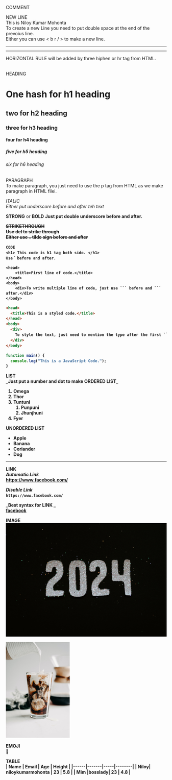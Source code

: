 COMMENT

<!-- MarkDown Tutorial -->

NEW LINE  
This is Niloy Kumar Mohonta  
To create a new Line you need to put double space at the end of the prevoius line. <br/> Either you can use < b r / > to make a new line.

---

<hr/>
HORIZONTAL RULE will be added by three hiphen or hr tag from HTML. <br/> <br/>

HEADING

# One hash for h1 heading

## two for h2 heading

### three for h3 heading

#### four for h4 heading

##### five for h5 heading

###### six for h6 heading

<p> PARAGRAPH <br/> To make paragraph, you just need to use the p tag from HTML as we make paragraph in HTML filei. </p>

<i> ITALIC </i>  
_Either put underscore before and after teh text_

**STRONG** or **BOLD**
<b> Just put double underscore before and after.<b>

**<del>STRIKETHROUGH</del>**  
<del> Use del to strike through </del>  
~~Either use `~` tilde sign before and after~~

`CODE`  
`<h1> This code is h1 tag both side. </h1>`  
`Use` `` ` `` `before and after.`

````
<head>
    <title>First line of code.</title>
</head>
<body>
    <div>To write multiple line of code, just use ``` before and ``` after.</div>
</body>
````

````html
<head>
  <title>This is a styled code.</title>
</head>
<body>
  <div>
    To style the text, just need to mention the type after the first ``` on top.
  </div>
</body>
````

```js
function main() {
  console.log("This is a JavaScript Code.");
}
```

**LIST**  
**\_Just put a number and dot to make **ORDERED LIST**\_**

1. Omega
2. Thor
3. Tuntuni
   1. Punpuni
   2. Jhunjhuni
4. Fyer

**UNORDERED LIST**

- Apple
- Banana
- Coriander
- Dog

---

**LINK**  
**_Automatic Link_**  
https://www.facebook.com/

**_Disable Link_**  
`https://www.facebook.com/`

**_Best syntax for LINK _**  
[facebook](https://www.facebook.com/)

**IMAGE**
![profile](2024.jpg)

<img src="coffee.jpg" height= "300px">

**EMOJI**  
🥴

**TABLE**  
| Name | Email | Age | Height |
|------|-------|-----|--------|
| Niloy| niloykumarmohonta | 23 | 5.8 |
| Mim |bosslady| 23 | 4.8 |
